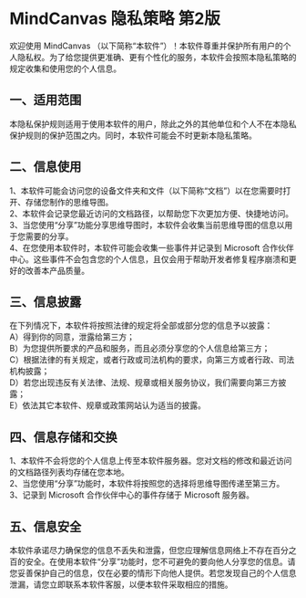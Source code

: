 # MindCanvas 隐私策略 第2版
欢迎使用 MindCanvas （以下简称“本软件”）！本软件尊重并保护所有用户的个人隐私权。为了给您提供更准确、更有个性化的服务，本软件会按照本隐私策略的规定收集和使用您的个人信息。  
## 一、适用范围
本隐私保护规则适用于使用本软件的用户，除此之外的其他单位和个人不在本隐私保护规则的保护范围之内。同时，本软件可能会不时更新本隐私策略。  
## 二、信息使用
1、本软件可能会访问您的设备文件夹和文件（以下简称“文档”）以在您需要时打开、存储您制作的思维导图。  
2、本软件会记录您最近访问的文档路径，以帮助您下次更加方便、快捷地访问。  
3、当您使用“分享”功能分享思维导图时，本软件会收集当前思维导图的信息以用于您需要的分享。  
4、在您使用本软件时，本软件可能会收集一些事件并记录到 Microsoft 合作伙伴中心。这些事件不会包含您的个人信息，且仅会用于帮助开发者修复程序崩溃和更好的改善本产品质量。  
## 三、信息披露
在下列情况下，本软件将按照法律的规定将全部或部分您的信息予以披露：  
A）得到你的同意，泄露给第三方；  
B）为您提供所要求的产品和服务，而且必须分享您的个人信息给第三方；  
C）根据法律的有关规定，或者行政或司法机构的要求，向第三方或者行政、司法机构披露；  
D）若您出现违反有关法律、法规、规章或相关服务协议，我们需要向第三方披露；  
E）依法其它本软件、规章或政策网站认为适当的披露。  
## 四、信息存储和交换
1、本软件不会将您的个人信息上传至本软件服务器。您对文档的修改和最近访问的文档路径列表均存储在您本地。  
2、当您使用“分享”功能时，本软件将按照您的选择将思维导图传递至第三方。  
3、记录到 Microsoft 合作伙伴中心的事件存储于 Microsoft 服务器。  
## 五、信息安全
本软件承诺尽力确保您的信息不丢失和泄露，但您应理解信息网络上不存在百分之百的安全。在使用本软件“分享”功能时，您不可避免的要向他人分享您的信息。请您妥善保护自己的信息，仅在必要的情形下向他人提供。若您发现自己的个人信息泄漏，请您立即联系本软件客服，以便本软件采取相应的措施。